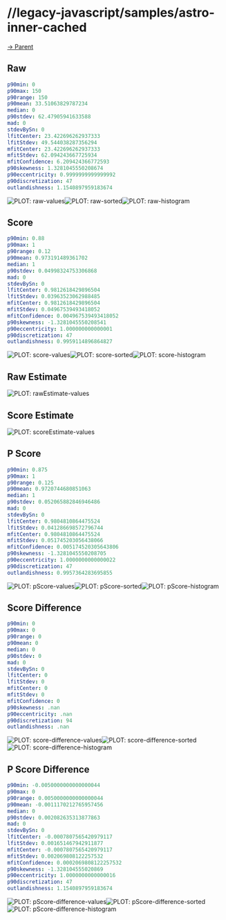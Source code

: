 
# //legacy-javascript/samples/astro-inner-cached

[→ Parent](../..)


## Raw


```yaml
p90min: 0
p90max: 150
p90range: 150
p90mean: 33.51063829787234
median: 0
p90stdev: 62.47905941633588
mad: 0
stdevBySn: 0
lfitCenter: 23.422696262937333
lfitStdev: 49.544038287356294
mfitCenter: 23.422696262937333
mfitStdev: 62.094243667725934
mfitConfidence: 6.209424366772593
p90skewness: 1.3281045550208674
p90eccentricity: 0.9999999999999992
p90discretization: 47
outlandishness: 1.1540897959183674

```

![PLOT: raw-values](./raw/values.svg)![PLOT: raw-sorted](./raw/sorted.svg)![PLOT: raw-histogram](./raw/histogram.svg)
## Score


```yaml
p90min: 0.88
p90max: 1
p90range: 0.12
p90mean: 0.973191489361702
median: 1
p90stdev: 0.04998324753306868
mad: 0
stdevBySn: 0
lfitCenter: 0.9812618429896504
lfitStdev: 0.03963523062988485
mfitCenter: 0.9812618429896504
mfitStdev: 0.04967539493418052
mfitConfidence: 0.004967539493418052
p90skewness: -1.3281045550208541
p90eccentricity: 1.000000000000001
p90discretization: 47
outlandishness: 0.9959114896864827

```

![PLOT: score-values](./score/values.svg)![PLOT: score-sorted](./score/sorted.svg)![PLOT: score-histogram](./score/histogram.svg)
## Raw Estimate

![PLOT: rawEstimate-values](./rawEstimate/values.svg)
## Score Estimate

![PLOT: scoreEstimate-values](./scoreEstimate/values.svg)
## P Score


```yaml
p90min: 0.875
p90max: 1
p90range: 0.125
p90mean: 0.9720744680851063
median: 1
p90stdev: 0.052065882846946486
mad: 0
stdevBySn: 0
lfitCenter: 0.9804810864475524
lfitStdev: 0.041286698572796744
mfitCenter: 0.9804810864475524
mfitStdev: 0.051745203056438066
mfitConfidence: 0.005174520305643806
p90skewness: -1.3281045550208705
p90eccentricity: 1.0000000000000022
p90discretization: 47
outlandishness: 0.9957364283695855

```

![PLOT: pScore-values](./pScore/values.svg)![PLOT: pScore-sorted](./pScore/sorted.svg)![PLOT: pScore-histogram](./pScore/histogram.svg)
## Score Difference


```yaml
p90min: 0
p90max: 0
p90range: 0
p90mean: 0
median: 0
p90stdev: 0
mad: 0
stdevBySn: 0
lfitCenter: 0
lfitStdev: 0
mfitCenter: 0
mfitStdev: 0
mfitConfidence: 0
p90skewness: .nan
p90eccentricity: .nan
p90discretization: 94
outlandishness: .nan

```

![PLOT: score-difference-values](./score-difference/values.svg)![PLOT: score-difference-sorted](./score-difference/sorted.svg)![PLOT: score-difference-histogram](./score-difference/histogram.svg)
## P Score Difference


```yaml
p90min: -0.0050000000000000044
p90max: 0
p90range: 0.0050000000000000044
p90mean: -0.0011170212765957456
median: 0
p90stdev: 0.002082635313877863
mad: 0
stdevBySn: 0
lfitCenter: -0.0007807565420979117
lfitStdev: 0.001651467942911877
mfitCenter: -0.0007807565420979117
mfitStdev: 0.002069808122257532
mfitConfidence: 0.0002069808122257532
p90skewness: -1.328104555020869
p90eccentricity: 1.0000000000000016
p90discretization: 47
outlandishness: 1.1540897959183674

```

![PLOT: pScore-difference-values](./pScore-difference/values.svg)![PLOT: pScore-difference-sorted](./pScore-difference/sorted.svg)![PLOT: pScore-difference-histogram](./pScore-difference/histogram.svg)
